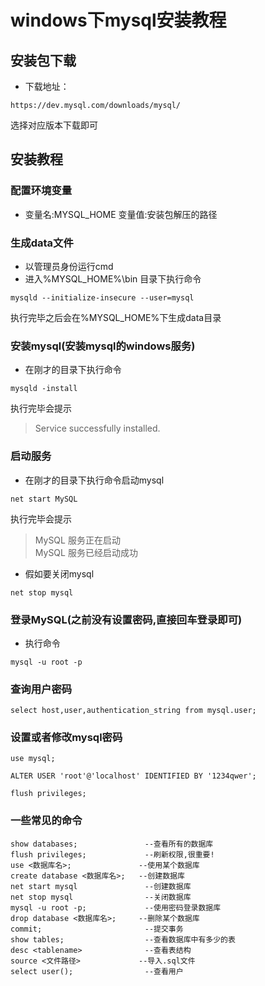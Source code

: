 # windows下mysql安装教程
## 安装包下载
- 下载地址：
```
https://dev.mysql.com/downloads/mysql/ 
```
选择对应版本下载即可

## 安装教程
### 配置环境变量
- 变量名:MYSQL_HOME 变量值:安装包解压的路径

### 生成data文件
- 以管理员身份运行cmd
- 进入%MYSQL_HOME%\bin 目录下执行命令
```
mysqld --initialize-insecure --user=mysql
```
执行完毕之后会在%MYSQL_HOME%下生成data目录

### 安装mysql(安装mysql的windows服务)
- 在刚才的目录下执行命令
```
mysqld -install
```
执行完毕会提示
> Service successfully installed.

### 启动服务
- 在刚才的目录下执行命令启动mysql
```
net start MySQL
```
执行完毕会提示
> MySQL 服务正在启动  
> MySQL 服务已经启动成功

- 假如要关闭mysql
```
net stop mysql
```

### 登录MySQL(之前没有设置密码,直接回车登录即可)
- 执行命令
```
mysql -u root -p
```

### 查询用户密码
```
select host,user,authentication_string from mysql.user;
```

### 设置或者修改mysql密码
```
use mysql;

ALTER USER 'root'@'localhost' IDENTIFIED BY '1234qwer';

flush privileges;
```

### 一些常见的命令
```
show databases;               --查看所有的数据库
flush privileges;             --刷新权限,很重要!
use <数据库名>;               --使用某个数据库
create database <数据库名>;   --创建数据库 
net start mysql               --创建数据库
net stop mysql                --关闭数据库
mysql -u root -p;             --使用密码登录数据库
drop database <数据库名>;     --删除某个数据库
commit;                       --提交事务
show tables;                  --查看数据库中有多少的表
desc <tablename>              --查看表结构
source <文件路径>             --导入.sql文件
select user();                --查看用户
```

